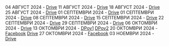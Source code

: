 04 АВГУСТ 2024 - [Drive](https://drive.google.com/file/d/1bfNg1iJR8Ada_jcADCffAzKYKQhftg3A/view?usp=drive_link)
11 АВГУСТ 2024 - [Drive](https://drive.google.com/file/d/1XTajHHlSpyUw0QVIYG-g87N2nFJ4TE6S/view?usp=drive_link)
18 АВГУСТ 2024 - [Drive](https://drive.google.com/file/d/1JflOhNxNHmUrohlTd4CtluJ3hwjNXC48/view?usp=drive_link)
25 АВГУСТ 2024 - [Drive](https://drive.google.com/file/d/1vy7k3fwz6wIZo4eIqLDBMHK-lae0yDLP/view?usp=drive_link)
01 СЕПТЕМВРИ 2024 - [Drive](https://drive.google.com/file/d/1qQ_h5l0sBz7ecsToKvWA4giEVgrmgqWK/view?usp=drive_link)
01 СЕПТЕМВРИ 2024 - [Drive](https://drive.google.com/file/d/1qQ_h5l0sBz7ecsToKvWA4giEVgrmgqWK/view?usp=drive_link) 
08 СЕПТЕМВРИ 2024 - [Drive](https://drive.google.com/file/d/1-0VvmkaOXAtTtzTWZCdoLdcaGzj6dxSF/view?usp=drive_link)
15 СЕПТЕМВРИ 2024 - [Drive](https://drive.google.com/file/d/1xJwD537C-zbk6b1vNtJ_Aat2QmZDzzjF/view?usp=drive_link)
22 СЕПТЕМВРИ 2024 - [Drive](https://drive.google.com/file/d/1-KNZI9W5cFfer38GX1JCc-FMygm1RvBF/view?usp=drivesdk)
29 СЕПТЕМВРИ 2024 - [Drive](https://drive.google.com/file/d/1n44L2e1fBU1BxbJ3qUUsHyHqKLSX8HP_/view?usp=drivesdk)
06 ОКТОМВРИ 2024 - [Drive](https://drive.google.com/file/d/1Tyo_aw4t3QTLjyfkHvB-Fn5lETkrsvJH/view?usp=drivesdk)
13 ОКТОМВРИ 2024 - [DPov1](https://drive.google.com/file/d/1TN3a3GutsXAD4a7SP-Eyv9P4ppmVWtKQ/view?usp=drivesdk) [DPov2](https://drive.google.com/file/d/1-29NIB5yQk8N8AlgsUUPjW994XBVqICv/view?usp=drivesdk)
20 ОКТОМВРИ 2024 - [Facebook](https://www.facebook.com/share/v/BJ7EupCJJKHWkY7U/) [Drive](https://drive.google.com/file/d/1-5xMWAIAxX6IpX4WxkcYFBPmsSTTn0x1/view?usp=drive_link)
27 ОКТОМВРИ 2024 - [Facebook](https://www.facebook.com/Shalom.Church.Lovech/videos/1290705311846593)
03 НОЕМВРИ 2024 - [Drive](https://drive.google.com/file/d/14V3P2kIm0FvSXDAS_4K4WC9h8XfG_mVm/view?usp=drivesdk)